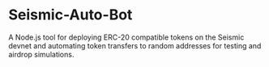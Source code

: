 # Seismic-Auto-Bot
A Node.js tool for deploying ERC-20 compatible tokens on the Seismic devnet and automating token transfers to random addresses for testing and airdrop simulations.
